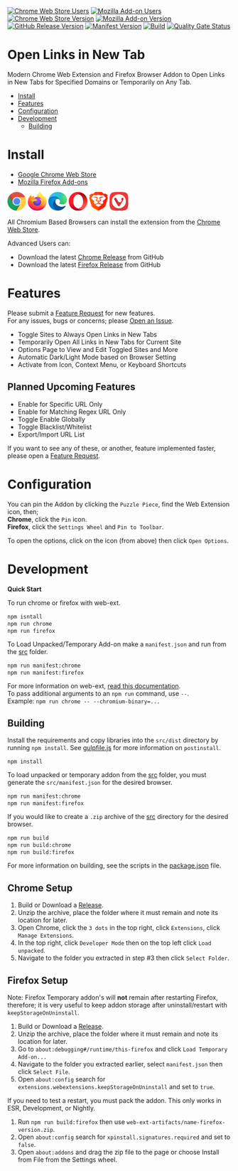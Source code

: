 [![Chrome Web Store Users](https://img.shields.io/chrome-web-store/users/efahmjakjnnmleokcaomicgfhobabdkc?logo=google&logoColor=white&label=google%20users)](https://chrome.google.com/webstore/detail/open-links-in-new-tab/efahmjakjnnmleokcaomicgfhobabdkc)
[![Mozilla Add-on Users](https://img.shields.io/amo/users/open-links-in-new-tab?logo=mozilla&label=mozilla%20users)](https://addons.mozilla.org/addon/open-links-in-new-tab)
[![Chrome Web Store Version](https://img.shields.io/chrome-web-store/v/efahmjakjnnmleokcaomicgfhobabdkc?label=chrome&logo=googlechrome)](https://chrome.google.com/webstore/detail/open-links-in-new-tab/efahmjakjnnmleokcaomicgfhobabdkc)
[![Mozilla Add-on Version](https://img.shields.io/amo/v/open-links-in-new-tab?label=firefox&logo=firefox)](https://addons.mozilla.org/addon/open-links-in-new-tab)
[![GitHub Release Version](https://img.shields.io/github/v/release/cssnr/open-links-in-new-tab?logo=github)](https://github.com/cssnr/open-links-in-new-tab/releases/latest)
[![Manifest Version](https://img.shields.io/github/manifest-json/v/cssnr/open-links-in-new-tab?filename=manifest.json&logo=json&label=manifest)](https://github.com/cssnr/open-links-in-new-tab/blob/master/manifest.json)
[![Build](https://github.com/cssnr/open-links-in-new-tab/actions/workflows/build.yaml/badge.svg)](https://github.com/cssnr/open-links-in-new-tab/actions/workflows/build.yaml)
[![Quality Gate Status](https://sonarcloud.io/api/project_badges/measure?project=cssnr_open-links-in-new-tab&metric=alert_status&label=quality)](https://sonarcloud.io/summary/overall?id=cssnr_open-links-in-new-tab)
# Open Links in New Tab

Modern Chrome Web Extension and Firefox Browser Addon to Open Links in New Tabs for Specified Domains or Temporarily on Any Tab.

*   [Install](#install)
*   [Features](#features)
*   [Configuration](#configuration)
*   [Development](#development)
    -   [Building](#building)

# Install

*   [Google Chrome Web Store](https://chrome.google.com/webstore/detail/open-links-in-new-tab/efahmjakjnnmleokcaomicgfhobabdkc)
*   [Mozilla Firefox Add-ons](https://addons.mozilla.org/addon/open-links-in-new-tab)

<a href="https://chrome.google.com/webstore/detail/open-links-in-new-tab/efahmjakjnnmleokcaomicgfhobabdkc" target="_blank">
    <img alt="Chrome" src="https://raw.githubusercontent.com/raivo-otp/issuer-icons/master/vectors/google.com/google-chrome.svg" width="42" height="42" /></a>
<a href="https://addons.mozilla.org/addon/open-links-in-new-tab" target="_blank">
    <img alt="Firefox" src="https://raw.githubusercontent.com/raivo-otp/issuer-icons/master/vectors/firefox.com/firefox.svg" width="42" height="42" /></a>
<a href="https://chrome.google.com/webstore/detail/open-links-in-new-tab/efahmjakjnnmleokcaomicgfhobabdkc" target="_blank">
    <img alt="Edge" src="https://raw.githubusercontent.com/raivo-otp/issuer-icons/master/vectors/microsoft.com/microsoft-edge.svg" width="42" height="42" /></a>
<a href="https://chrome.google.com/webstore/detail/open-links-in-new-tab/efahmjakjnnmleokcaomicgfhobabdkc" target="_blank">
    <img alt="Opera" src="https://raw.githubusercontent.com/raivo-otp/issuer-icons/master/vectors/opera.com/opera.svg" width="42" height="42" /></a>
<a href="https://chrome.google.com/webstore/detail/open-links-in-new-tab/efahmjakjnnmleokcaomicgfhobabdkc" target="_blank">
    <img alt="Brave" src="https://raw.githubusercontent.com/raivo-otp/issuer-icons/master/vectors/brave.com/brave.svg" width="42" height="42" /></a>
<a href="https://chrome.google.com/webstore/detail/open-links-in-new-tab/efahmjakjnnmleokcaomicgfhobabdkc" target="_blank">
    <img alt="Vivaldi" src="https://raw.githubusercontent.com/raivo-otp/issuer-icons/master/vectors/vivaldi.com/vivaldi.svg" width="42" height="42" /></a>

All Chromium Based Browsers can install the extension from the
[Chrome Web Store](https://chrome.google.com/webstore/detail/open-links-in-new-tab/efahmjakjnnmleokcaomicgfhobabdkc).

Advanced Users can:
*   Download the latest [Chrome Release](https://github.com/cssnr/open-links-in-new-tab/releases/latest/download/open_links_in_new_tab-chrome.crx) from GitHub
*   Download the latest [Firefox Release](https://github.com/cssnr/open-links-in-new-tab/releases/latest/download/open_links_in_new_tab-firefox.xpi) from GitHub

# Features

Please submit a [Feature Request](https://github.com/cssnr/open-links-in-new-tab/discussions/new?category=feature-requests) for new features.   
For any issues, bugs or concerns; please [Open an Issue](https://github.com/cssnr/open-links-in-new-tab/issues/new).

*   Toggle Sites to Always Open Links in New Tabs
*   Temporarily Open All Links in New Tabs for Current Site
*   Options Page to View and Edit Toggled Sites and More
*   Automatic Dark/Light Mode based on Browser Setting
*   Activate from Icon, Context Menu, or Keyboard Shortcuts

## Planned Upcoming Features

*   Enable for Specific URL Only
*   Enable for Matching Regex URL Only
*   Toggle Enable Globally
*   Toggle Blacklist/Whitelist
*   Export/Import URL List

If you want to see any of these, or another, feature implemented faster, please open a
[Feature Request](https://github.com/cssnr/open-links-in-new-tab/discussions/new?category=feature-requests).

# Configuration

You can pin the Addon by clicking the `Puzzle Piece`, find the Web Extension icon, then;  
**Chrome**, click the `Pin` icon.  
**Firefox**, click the `Settings Wheel` and `Pin to Toolbar`.  

To open the options, click on the icon (from above) then click `Open Options`.

# Development

**Quick Start**

To run chrome or firefox with web-ext.
```shell
npm isntall
npm run chrome
npm run firefox
```

To Load Unpacked/Temporary Add-on make a `manifest.json` and run from the [src](src) folder.
```shell
npm run manifest:chrome
npm run manifest:firefox
```

For more information on web-ext, [read this documentation](https://extensionworkshop.com/documentation/develop/web-ext-command-reference/).  
To pass additional arguments to an `npm run` command, use `--`.  
Example: `npm run chrome -- --chromium-binary=...`

## Building

Install the requirements and copy libraries into the `src/dist` directory by running `npm install`.
See [gulpfile.js](gulpfile.js) for more information on `postinstall`.
```shell
npm install
```

To load unpacked or temporary addon from the [src](src) folder, you must generate the `src/manifest.json` for the desired browser.
```shell
npm run manifest:chrome
npm run manifest:firefox
```

If you would like to create a `.zip` archive of the [src](src) directory for the desired browser.
```shell
npm run build
npm run build:chrome
npm run build:firefox
```

For more information on building, see the scripts in the [package.json](package.json) file.

## Chrome Setup

1.  Build or Download a [Release](https://github.com/cssnr/open-links-in-new-tab/releases).
1.  Unzip the archive, place the folder where it must remain and note its location for later.
1.  Open Chrome, click the `3 dots` in the top right, click `Extensions`, click `Manage Extensions`.
1.  In the top right, click `Developer Mode` then on the top left click `Load unpacked`.
1.  Navigate to the folder you extracted in step #3 then click `Select Folder`.

## Firefox Setup

Note: Firefox Temporary addon's will **not** remain after restarting Firefox, therefore;
it is very useful to keep addon storage after uninstall/restart with `keepStorageOnUninstall`.

1.  Build or Download a [Release](https://github.com/cssnr/open-links-in-new-tab/releases).
1.  Unzip the archive, place the folder where it must remain and note its location for later.
1.  Go to `about:debugging#/runtime/this-firefox` and click `Load Temporary Add-on...`
1.  Navigate to the folder you extracted earlier, select `manifest.json` then click `Select File`.
1.  Open `about:config` search for `extensions.webextensions.keepStorageOnUninstall` and set to `true`.

If you need to test a restart, you must pack the addon. This only works in ESR, Development, or Nightly.

1.  Run `npm run build:firefox` then use `web-ext-artifacts/name-firefox-version.zip`.
1.  Open `about:config` search for `xpinstall.signatures.required` and set to `false`.
1.  Open `about:addons` and drag the zip file to the page or choose Install from File from the Settings wheel.
